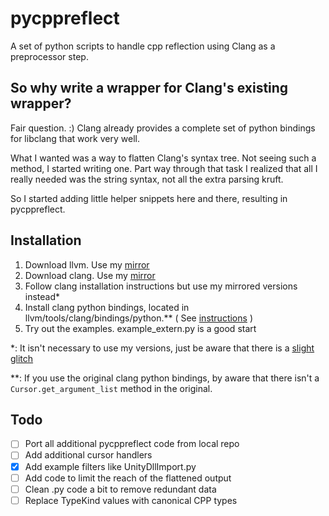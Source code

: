pycppreflect 
=============

A set of python scripts to handle cpp reflection using Clang as a
preprocessor step.

So why write a wrapper for Clang's existing wrapper?
----------------------------------------------------

Fair question.  :)  Clang already provides a complete set
of python bindings for libclang that work very well.  

What I wanted was a way to flatten Clang's syntax tree.
Not seeing such a method, I started writing one.  Part
way through that task I realized that all I really needed
was the string syntax, not all the extra parsing kruft.

So I started adding little helper snippets here and there,
resulting in pycppreflect.  

Installation
------------

1. Download llvm.  Use my [mirror](https://github.com/Jerdak/llvm-mirror)
2. Download clang.  Use my [mirror](https://github.com/Jerdak/clang-mirror)
3. Follow clang installation instructions but use my mirrored versions instead*
4. Install clang python bindings, located in llvm/tools/clang/bindings/python.** ( See [instructions](http://eli.thegreenplace.net/2011/07/03/parsing-c-in-python-with-clang/) )
5. Try out the examples.  example_extern.py is a good start

*: It isn't necessary to use my versions, just be aware that there is a [slight
glitch](http://www.seethroughskin.com/blog/?p=2172)  

**: If you use the original clang python bindings, by aware that there isn't a 
`Cursor.get_argument_list` method in the original.  

Todo
-----
- [ ] Port all additional pycppreflect code from local repo
- [ ] Add additional cursor handlers
- [x] Add example filters like UnityDllImport.py
- [ ] Add code to limit the reach of the flattened output
- [ ] Clean .py code a bit to remove redundant data
- [ ] Replace TypeKind values with canonical CPP types

